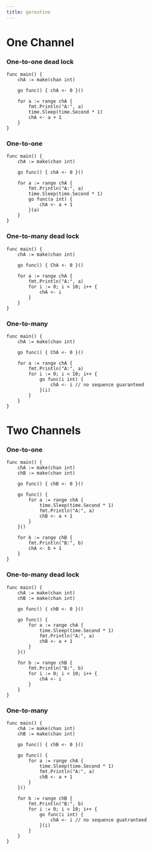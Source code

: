 ```yaml
---
title: goroutine
---
```


One Channel
===========

### One-to-one dead lock

    func main() {
        chA := make(chan int)

        go func() { chA <- 0 }()

        for a := range chA {
            fmt.Println("A:", a)
            time.Sleep(time.Second * 1)
            chA <- a + 1
        }
    }

### One-to-one 

    func main() {
        chA := make(chan int)

        go func() { chA <- 0 }()

        for a := range chA {
            fmt.Println("A:", a)
            time.Sleep(time.Second * 1)
            go func(a int) {
                chA <- a + 1
            }(a)
        }
    }

### One-to-many dead lock

    func main() {
        chA := make(chan int)

        go func() { ChA <- 0 }()

        for a := range chA {
            fmt.Println("A:", a)
            for i := 0; i < 10; i++ {
                chA <- i
            }
        }
    }

### One-to-many

    func main() {
        chA := make(chan int)

        go func() { ChA <- 0 }()

        for a := range chA {
            fmt.Println("A:", a)
            for i := 0; i < 10; i++ {
                go func(i int) {
                    chA <- i // no sequence guaranteed
                }(i)
            }
        }
    }


Two Channels
============

### One-to-one

    func main() {
        chA := make(chan int)
        chB := make(chan int)

        go func() { chB <- 0 }()

        go func() {
            for a := range chA {
                time.Sleep(time.Second * 1)
                fmt.Println("A:", a)
                chB <- a + 1
            }
        }()

        for b := range chB {
            fmt.Println("B:", b)
            chA <- b + 1
        }
    }


### One-to-many dead lock

    func main() {
        chA := make(chan int)
        chB := make(chan int)

        go func() { chB <- 0 }()

        go func() {
            for a := range chA {
                time.Sleep(time.Second * 1)
                fmt.Println("A:", a)
                chB <- a + 1
            }
        }()

        for b := range chB {
            fmt.Println("B:", b)
            for i := 0; i < 10; i++ {
                chA <- i
            }
        }
    }


### One-to-many

    func main() {
        chA := make(chan int)
        chB := make(chan int)

        go func() { chB <- 0 }()

        go func() {
            for a := range chA {
                time.Sleep(time.Second * 1)
                fmt.Println("A:", a)
                chB <- a + 1
            }
        }()

        for b := range chB {
            fmt.Println("B:", b)
            for i := 0; i < 10; i++ {
                go func(i int) {
                    chA <- i // no sequence guatranteed
                }(i)
            }
        }
    }
